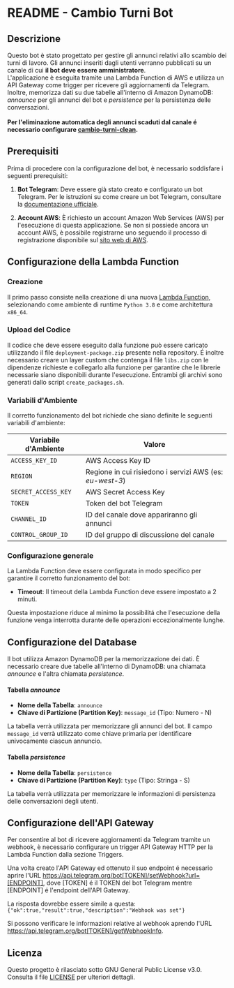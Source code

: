# README - Cambio Turni Bot
## Descrizione

Questo bot è stato progettato per gestire gli annunci relativi allo scambio dei turni di lavoro. Gli annunci inseriti dagli utenti verranno pubblicati su un canale di cui **il bot deve essere amministratore**.\
L'applicazione è eseguita tramite una Lambda Function di AWS e utilizza un API Gateway come trigger per ricevere gli aggiornamenti da Telegram.\
Inoltre, memorizza dati su due tabelle all'interno di Amazon DynamoDB: _announce_ per gli annunci del bot e _persistence_ per la persistenza delle conversazioni.\
\
__Per l'eliminazione automatica degli annunci scaduti dal canale é necessario configurare [cambio-turni-clean](https://github.com/genox997/cambio-turni-clean).__
## Prerequisiti

Prima di procedere con la configurazione del bot, è necessario soddisfare i seguenti prerequisiti:

1. **Bot Telegram**: Deve essere già stato creato e configurato un bot Telegram. Per le istruzioni su come creare un bot Telegram, consultare la [documentazione ufficiale](https://core.telegram.org/bots#how-do-i-create-a-bot).

2. **Account AWS**: È richiesto un account Amazon Web Services (AWS) per l'esecuzione di questa applicazione. Se non si possiede ancora un account AWS, è possibile registrarne uno seguendo il processo di registrazione disponibile sul [sito web di AWS](https://aws.amazon.com/).


## Configurazione della Lambda Function

### Creazione 
Il primo passo consiste nella creazione di una nuova [Lambda Function](https://docs.aws.amazon.com/lambda/), selezionando come ambiente di runtime `Python 3.8` e come architettura `x86_64`.


### Upload del Codice

Il codice che deve essere eseguito dalla funzione può essere caricato utilizzando il file `deployment-package.zip` presente nella repository.
É inoltre necessario creare un layer custom che contenga il file `libs.zip` con le dipendenze richieste e collegarlo alla funzione per garantire che le librerie necessarie siano disponibili durante l'esecuzione. Entrambi gli archivi sono generati dallo script `create_packages.sh`.

### Variabili d'Ambiente

Il corretto funzionamento del bot richiede che siano definite le seguenti variabili d'ambiente:

| Variabile d'Ambiente       | Valore                                                  |
| -------------------------- | --------------------------------------------------------|
|```ACCESS_KEY_ID```         | AWS Access Key ID                                       |
|```REGION```                | Regione in cui risiedono i servizi AWS (es: _eu-west-3_)|
|```SECRET_ACCESS_KEY```     | AWS Secret Access Key                                   |
|```TOKEN```                 | Token del bot Telegram                                  |
|```CHANNEL_ID```            | ID del canale dove appariranno gli annunci              |
|```CONTROL_GROUP_ID```      | ID del gruppo di discussione del canale                 |


### Configurazione generale

La Lambda Function deve essere configurata in modo specifico per garantire il corretto funzionamento del bot:

- **Timeout**: Il timeout della Lambda Function deve essere impostato a 2 minuti.

Questa impostazione riduce al minimo la possibilitá che l'esecuzione della funzione venga interrotta durante delle operazioni eccezionalmente lunghe.

## Configurazione del Database
Il bot utilizza Amazon DynamoDB per la memorizzazione dei dati. È necessario creare due tabelle all'interno di DynamoDB: una chiamata _announce_ e l'altra chiamata _persistence_.

#### Tabella _announce_

- **Nome della Tabella**: `announce`
- **Chiave di Partizione (Partition Key)**: `message_id` (Tipo: Numero - N)

La tabella verrà utilizzata per memorizzare gli annunci del bot. Il campo `message_id` verrà utilizzato come chiave primaria per identificare univocamente ciascun annuncio.

#### Tabella _persistence_

- **Nome della Tabella**: `persistence`
- **Chiave di Partizione (Partition Key)**: `type` (Tipo: Stringa - S)

La tabella verrà utilizzata per memorizzare le informazioni di persistenza delle conversazioni degli utenti.



## Configurazione dell'API Gateway

Per consentire al bot di ricevere aggiornamenti da Telegram tramite un webhook, è necessario configurare un trigger API Gateway HTTP per la Lambda Function dalla sezione Triggers.

Una volta creato l'API Gateway ed ottenuto il suo endpoint é necessario aprire l'URL https://api.telegram.org/bot[TOKEN]/setWebhook?url=[ENDPOINT], dove [TOKEN] é il TOKEN del bot Telegram mentre [ENDPOINT] é l'endpoint dell'API Gateway. 

La risposta dovrebbe essere simile a questa:
```{"ok":true,"result":true,"description":"Webhook was set"}```

Si possono verificare le informazioni relative al webhook aprendo l'URL https://api.telegram.org/bot[TOKEN]/getWebhookInfo.

## Licenza

Questo progetto è rilasciato sotto GNU General Public License v3.0. Consulta il file [LICENSE](LICENSE) per ulteriori dettagli.
